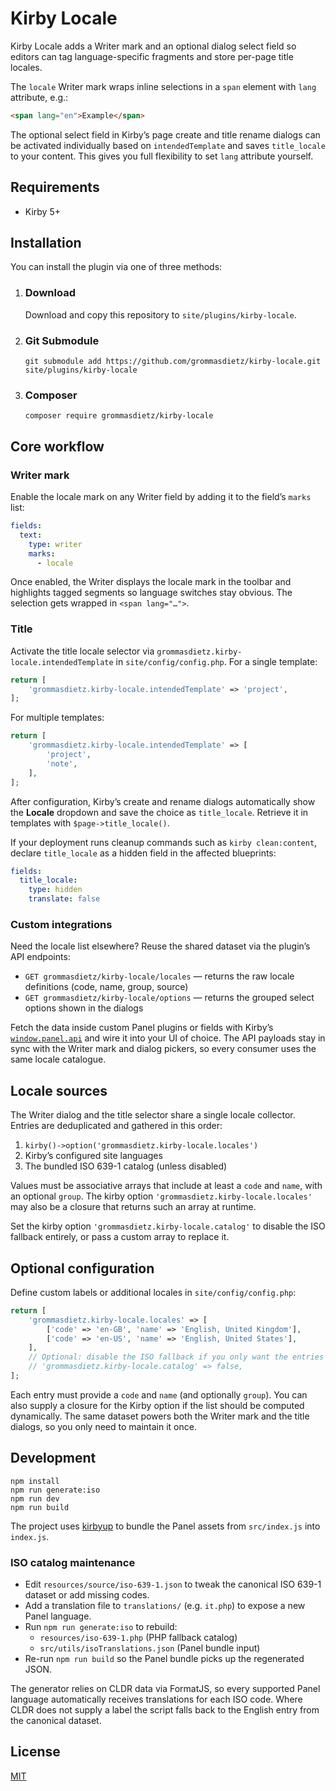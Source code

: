 # Kirby Locale

Kirby Locale adds a Writer mark and an optional dialog select field so editors can tag language-specific fragments and store per-page title locales.

The `locale` Writer mark wraps inline selections in a `span` element with `lang` attribute, e.g.:

```html
<span lang="en">Example</span>
```

The optional select field in Kirby’s page create and title rename dialogs can be activated individually based on `intendedTemplate` and saves `title_locale` to your content. This gives you full flexibility to set `lang` attribute yourself.

## Requirements

- Kirby 5+

## Installation

You can install the plugin via one of three methods:

1. ### Download

   Download and copy this repository to `site/plugins/kirby-locale`.

2. ### Git Submodule

   ```shell
   git submodule add https://github.com/grommasdietz/kirby-locale.git site/plugins/kirby-locale
   ```

3. ### Composer

   ```shell
   composer require grommasdietz/kirby-locale
   ```

## Core workflow

### Writer mark

Enable the locale mark on any Writer field by adding it to the field’s `marks` list:

```yaml
fields:
  text:
    type: writer
    marks:
      - locale
```

Once enabled, the Writer displays the locale mark in the toolbar and highlights tagged segments so language switches stay obvious. The selection gets wrapped in `<span lang="…">`.

### Title

Activate the title locale selector via `grommasdietz.kirby-locale.intendedTemplate` in `site/config/config.php`. For a single template:

```php
return [
    'grommasdietz.kirby-locale.intendedTemplate' => 'project',
];
```

For multiple templates:

```php
return [
    'grommasdietz.kirby-locale.intendedTemplate' => [
        'project',
        'note',
    ],
];
```

After configuration, Kirby’s create and rename dialogs automatically show the **Locale** dropdown and save the choice as `title_locale`. Retrieve it in templates with `$page->title_locale()`.

If your deployment runs cleanup commands such as `kirby clean:content`, declare `title_locale` as a hidden field in the affected blueprints:

```yaml
fields:
  title_locale:
    type: hidden
    translate: false
```

### Custom integrations

Need the locale list elsewhere? Reuse the shared dataset via the plugin’s API endpoints:

- `GET grommasdietz/kirby-locale/locales` &mdash; returns the raw locale definitions (code, name, group, source)
- `GET grommasdietz/kirby-locale/options` &mdash; returns the grouped select options shown in the dialogs

Fetch the data inside custom Panel plugins or fields with Kirby’s [`window.panel.api`](https://getkirby.com/docs/reference/panel/api#api-client) and wire it into your UI of choice. The API payloads stay in sync with the Writer mark and dialog pickers, so every consumer uses the same locale catalogue.

## Locale sources

The Writer dialog and the title selector share a single locale collector. Entries are deduplicated and gathered in this order:

1. `kirby()->option('grommasdietz.kirby-locale.locales')`
2. Kirby’s configured site languages
3. The bundled ISO 639-1 catalog (unless disabled)

Values must be associative arrays that include at least a `code` and `name`, with an optional `group`. The kirby option `'grommasdietz.kirby-locale.locales'` may also be a closure that returns such an array at runtime.

Set the kirby option `'grommasdietz.kirby-locale.catalog'` to disable the ISO fallback entirely, or pass a custom array to replace it.

## Optional configuration

Define custom labels or additional locales in `site/config/config.php`:

```php
return [
    'grommasdietz.kirby-locale.locales' => [
        ['code' => 'en-GB', 'name' => 'English, United Kingdom'],
        ['code' => 'en-US', 'name' => 'English, United States'],
    ],
    // Optional: disable the ISO fallback if you only want the entries above
    // 'grommasdietz.kirby-locale.catalog' => false,
];
```
Each entry must provide a `code` and `name` (and optionally `group`). You can also supply a closure for the Kirby option if the list should be computed dynamically. The same dataset powers both the Writer mark and the title dialogs, so you only need to maintain it once.

## Development

```shell
npm install
npm run generate:iso
npm run dev
npm run build
```

The project uses [kirbyup](https://github.com/johannschopplich/kirbyup) to bundle the Panel assets from `src/index.js` into `index.js`.

### ISO catalog maintenance

- Edit `resources/source/iso-639-1.json` to tweak the canonical ISO 639-1 dataset or add missing codes.
- Add a translation file to `translations/` (e.g. `it.php`) to expose a new Panel language.
- Run `npm run generate:iso` to rebuild:
  - `resources/iso-639-1.php` (PHP fallback catalog)
  - `src/utils/isoTranslations.json` (Panel bundle input)
- Re-run `npm run build` so the Panel bundle picks up the regenerated JSON.

The generator relies on CLDR data via FormatJS, so every supported Panel language automatically receives translations for each ISO code. Where CLDR does not supply a label the script falls back to the English entry from the canonical dataset.

## License

[MIT](LICENSE.md)
